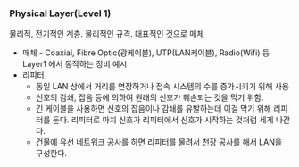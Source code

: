 ### Physical Layer(Level 1)
물리적, 전기적인 계층. 물리적인 규격. 대표적인 것으로 매체
* 매체 - Coaxial, Fibre Optic(광케이블), UTP(LAN케이블), Radio(Wifi) 등
Layer1 에서 동작하는 장비 예시
* 리피터
	* 동일 LAN 상에서 거리를 연장하거나 접속 시스템의 수를 증가시키기 위해 사용
	* 신호의 감쇄, 잡음 등에 의하여 원래의 신호가 훼손되는 것을 막기 위함.
	* 긴 케이블을 사용하면 신호의 잡음이나 감쇄를 유발하는데 이걸 막기 위해 리피터를 둔다. 리피터로 마치 신호가 리피터에서 신호가 시작하는 것처럼 세게 나간다.
	* 건물에 유선 네트워크 공사를 하면 리피터를 물려서 천장 공사를 해서 LAN을 구성한다.